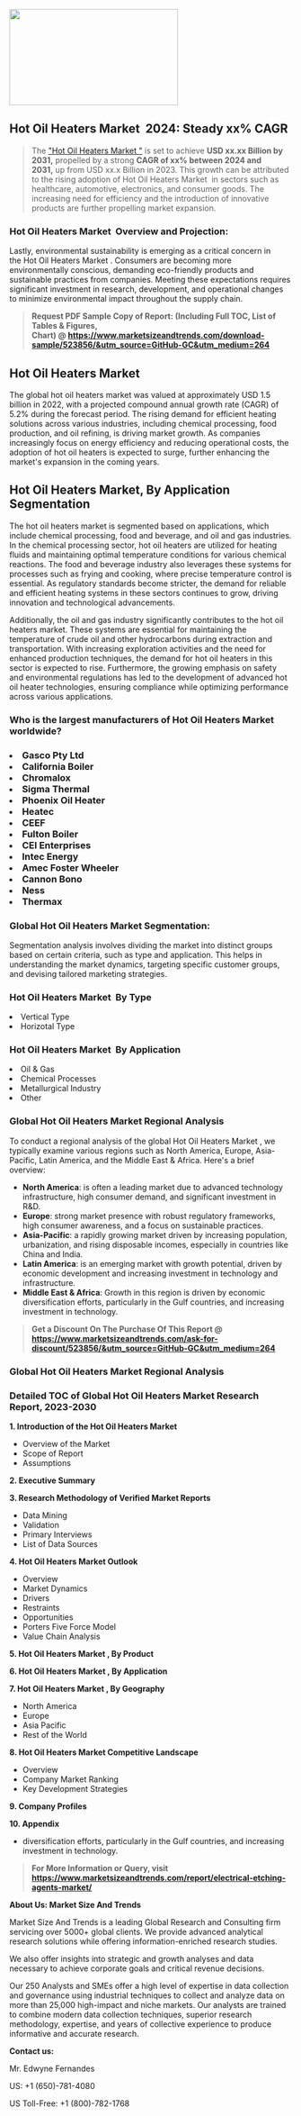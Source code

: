 <p><img class="alignnone size-medium wp-image-20088" src="https://ffe5etoiles.com/wp-content/uploads/2024/12/MST1-300x171.png" alt="" width="300" height="171" /></p><h2 id="ember46" class="ember-view reader-text-block__heading-2">Hot Oil Heaters Market &nbsp;2024: Steady&nbsp;xx% CAGR</h2><blockquote id="ember47" class="ember-view reader-text-block__blockquote">The&nbsp;<a class="app-aware-link " href="https://www.marketsizeandtrends.com/download-sample/523856/&utm_source=GitHub-GC&utm_medium=264" target="_blank" data-test-app-aware-link="">"Hot Oil Heaters Market "</a>&nbsp;is set to achieve&nbsp;<strong>USD&nbsp;xx.xx&nbsp;Billion by 2031,</strong>&nbsp;propelled by a strong&nbsp;<strong>CAGR of&nbsp;xx% between 2024 and 2031,</strong>&nbsp;up from USD xx.x Billion in 2023. This growth can be attributed to the rising adoption of&nbsp;Hot Oil Heaters Market &nbsp;in sectors such as healthcare, automotive, electronics, and consumer goods. The increasing need for efficiency and the introduction of innovative products are further propelling market expansion.</blockquote><h3 id="ember48" class="ember-view reader-text-block__heading-3">Hot Oil Heaters Market &nbsp;Overview and Projection:</h3><p id="ember49" class="ember-view reader-text-block__paragraph">Lastly, environmental sustainability is emerging as a critical concern in the&nbsp;Hot Oil Heaters Market . Consumers are becoming more environmentally conscious, demanding eco-friendly products and sustainable practices from companies. Meeting these expectations requires significant investment in research, development, and operational changes to minimize environmental impact throughout the supply chain.</p><blockquote id="ember50" class="ember-view reader-text-block__blockquote"><strong>Request PDF Sample Copy of Report: (Including Full TOC, List of Tables &amp; Figures, Chart)&nbsp;@&nbsp;<strong><a href="https://www.marketsizeandtrends.com/download-sample/523856/&utm_source=GitHub-GC&utm_medium=264" target="_blank">https://www.marketsizeandtrends.com/download-sample/523856/&utm_source=GitHub-GC&utm_medium=264</a></strong></strong></blockquote><h3 class=""> <h2>Hot Oil Heaters Market</h2><p>The global hot oil heaters market was valued at approximately USD 1.5 billion in 2022, with a projected compound annual growth rate (CAGR) of 5.2% during the forecast period. The rising demand for efficient heating solutions across various industries, including chemical processing, food production, and oil refining, is driving market growth. As companies increasingly focus on energy efficiency and reducing operational costs, the adoption of hot oil heaters is expected to surge, further enhancing the market's expansion in the coming years.</p><h2>Hot Oil Heaters Market, By Application Segmentation</h2><p>The hot oil heaters market is segmented based on applications, which include chemical processing, food and beverage, and oil and gas industries. In the chemical processing sector, hot oil heaters are utilized for heating fluids and maintaining optimal temperature conditions for various chemical reactions. The food and beverage industry also leverages these systems for processes such as frying and cooking, where precise temperature control is essential. As regulatory standards become stricter, the demand for reliable and efficient heating systems in these sectors continues to grow, driving innovation and technological advancements.</p><p>Additionally, the oil and gas industry significantly contributes to the hot oil heaters market. These systems are essential for maintaining the temperature of crude oil and other hydrocarbons during extraction and transportation. With increasing exploration activities and the need for enhanced production techniques, the demand for hot oil heaters in this sector is expected to rise. Furthermore, the growing emphasis on safety and environmental regulations has led to the development of advanced hot oil heater technologies, ensuring compliance while optimizing performance across various applications.</p></h3><h3 id="" class="">Who is the largest manufacturers of&nbsp;Hot Oil Heaters Market worldwide?</h3><h3 class=""></Li><Li>Gasco Pty Ltd</Li><Li> California Boiler</Li><Li> Chromalox</Li><Li> Sigma Thermal</Li><Li> Phoenix Oil Heater</Li><Li> Heatec</Li><Li> CEEF</Li><Li> Fulton Boiler</Li><Li> CEI Enterprises</Li><Li> Intec Energy</Li><Li> Amec Foster Wheeler</Li><Li> Cannon Bono</Li><Li> Ness</Li><Li> Thermax</h3><h3 id="ember53" class="ember-view reader-text-block__heading-3">Global&nbsp;Hot Oil Heaters Market Segmentation:</h3><p id="ember54" class="ember-view reader-text-block__paragraph">Segmentation analysis involves dividing the market into distinct groups based on certain criteria, such as type and application. This helps in understanding the market dynamics, targeting specific customer groups, and devising tailored marketing strategies.</p><h3 id="" class="">Hot Oil Heaters Market &nbsp;By Type</h3><p></Li><Li>Vertical Type</Li><Li> Horizotal Type</p><h3 id="" class="">Hot Oil Heaters Market &nbsp;By Application</h3><p class=""></Li><Li>Oil & Gas</Li><Li> Chemical Processes</Li><Li> Metallurgical Industry</Li><Li> Other</p><h3 id="ember62" class="ember-view reader-text-block__heading-3">Global Hot Oil Heaters Market Regional Analysis</h3><p id="ember63" class="ember-view reader-text-block__paragraph">To conduct a regional analysis of the global Hot Oil Heaters Market , we typically examine various regions such as North America, Europe, Asia-Pacific, Latin America, and the Middle East &amp; Africa. Here's a brief overview:</p><ul><li><strong>North America</strong>: is often a leading market due to advanced technology infrastructure, high consumer demand, and significant investment in R&amp;D.</li><li><strong>Europe</strong>: strong market presence with robust regulatory frameworks, high consumer awareness, and a focus on sustainable practices.</li><li><strong>Asia-Pacific</strong>: a rapidly growing market driven by increasing population, urbanization, and rising disposable incomes, especially in countries like China and India.</li><li><strong>Latin America</strong>: is an emerging market with growth potential, driven by economic development and increasing investment in technology and infrastructure.</li><li><strong>Middle East &amp; Africa</strong>: Growth in this region is driven by economic diversification efforts, particularly in the Gulf countries, and increasing investment in technology.</li></ul><blockquote id="ember61" class="ember-view reader-text-block__blockquote"><strong>Get a Discount On The Purchase Of This Report @ <strong><a href="https://html-cleaner.com/" target="">https://www.marketsizeandtrends.com/ask-for-discount/523856/&utm_source=GitHub-GC&utm_medium=264</a></strong></strong></blockquote><h3 id="ember62" class="ember-view reader-text-block__heading-3">Global Hot Oil Heaters Market Regional Analysis</h3><h3 id="" class="">Detailed TOC of Global Hot Oil Heaters Market Research Report, 2023-2030</h3><p id="" class=""><strong>1. Introduction of the Hot Oil Heaters Market </strong></p><ul><li>Overview of the Market</li><li>Scope of Report</li><li>Assumptions</li></ul><p id="" class=""><strong>2. Executive Summary</strong></p><p id="" class=""><strong>3. Research Methodology of Verified Market Reports</strong></p><ul><li>Data Mining</li><li>Validation</li><li>Primary Interviews</li><li>List of Data Sources</li></ul><p id="" class=""><strong>4. Hot Oil Heaters Market Outlook</strong></p><ul><li>Overview</li><li>Market Dynamics</li><li>Drivers</li><li>Restraints</li><li>Opportunities</li><li>Porters Five Force Model</li><li>Value Chain Analysis</li></ul><p id="" class=""><strong>5. Hot Oil Heaters Market , By Product</strong></p><p id="" class=""><strong>6. Hot Oil Heaters Market , By Application</strong></p><p id="" class=""><strong>7. Hot Oil Heaters Market , By Geography</strong></p><ul><li>North America</li><li>Europe</li><li>Asia Pacific</li><li>Rest of the World</li></ul><p id="" class=""><strong>8. Hot Oil Heaters Market Competitive Landscape</strong></p><ul><li>Overview</li><li>Company Market Ranking</li><li>Key Development Strategies</li></ul><p id="" class=""><strong>9. Company Profiles</strong></p><p id="" class=""><strong>10. Appendix</strong></p><ul><li>diversification efforts, particularly in the Gulf countries, and increasing investment in technology.</li></ul><blockquote id="ember65" class="ember-view reader-text-block__blockquote"><strong>For More Information or Query, visit <strong><strong><a href="https://html-cleaner.com/" target="">https://www.marketsizeandtrends.com/report/electrical-etching-agents-market/</a></strong></strong></strong></blockquote><p id="" class=""><strong>About Us: Market Size And Trends</strong></p><p id="" class="">Market Size And Trends is a leading Global Research and Consulting firm servicing over 5000+ global clients. We provide advanced analytical research solutions while offering information-enriched research studies.</p><p id="" class="">We also offer insights into strategic and growth analyses and data necessary to achieve corporate goals and critical revenue decisions.</p><p id="" class="">Our 250 Analysts and SMEs offer a high level of expertise in data collection and governance using industrial techniques to collect and analyze data on more than 25,000 high-impact and niche markets. Our analysts are trained to combine modern data collection techniques, superior research methodology, expertise, and years of collective experience to produce informative and accurate research.</p><p id="" class=""><strong>Contact us:</strong></p><p id="" class="">Mr. Edwyne Fernandes</p><p id="" class="">US: +1 (650)-781-4080</p><p id="" class="">US Toll-Free: +1 (800)-782-1768</p>

